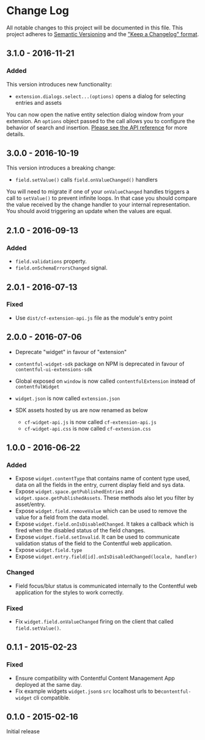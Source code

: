 # Change Log

All notable changes to this project will be documented in this file. This
project adheres to [Semantic Versioning](http://semver.org/) and the ["Keep a
Changelog" format](http://keepachangelog.com/).

## 3.1.0 - 2016-11-21

### Added

This version introduces new functionality:

- `extension.dialogs.select...(options)` opens a dialog for selecting entries
and assets

You can now open the native entity selection dialog window from your extension.
An `options` object passed to the call allows you to configure the behavior of
search and insertion. [Please see the API reference](https://github.com/contentful/ui-extensions-sdk/blob/master/docs/ui-extensions-sdk-frontend.md) for more details.

## 3.0.0 - 2016-10-19

This version introduces a breaking change:

- `field.setValue()` calls `field.onValueChanged()` handlers

You will need to migrate if one of your `onValueChanged` handles triggers a call
to `setValue()` to prevent infinite loops. In that case you should compare the
value received by the change handler to your internal representation. You should
avoid triggering an update when the values are equal.

## 2.1.0 - 2016-09-13

### Added

- `field.validations` property.
- `field.onSchemaErrorsChanged` signal.

## 2.0.1 - 2016-07-13

### Fixed

- Use `dist/cf-extension-api.js` file as the module's entry point

## 2.0.0 - 2016-07-06

- Deprecate "widget" in favour of "extension"
- `contentful-widget-sdk` package on NPM is deprecated in favour of
`contentful-ui-extensions-sdk`
- Global exposed on `window` is now called `contentfulExtension` instead of
`contentfulWidget`
- `widget.json` is now called `extension.json`
- SDK assets hosted by us are now renamed as below

  - `cf-widget-api.js` is now called `cf-extension-api.js`
  - `cf-widget-api.css` is now called `cf-extension.css`

## 1.0.0 - 2016-06-22

### Added

- Expose `widget.contentType` that contains name of content type used, data on
all the fields in the entry, current display field and sys data.
- Expose `widget.space.getPublishedEntries` and
`widget.space.getPublishedAssets`. These methods also let you filter by
asset/entry.
- Expose `widget.field.removeValue` which can be used to remove the value for a
field from the data model.
- Expose `widget.field.onIsDisabledChanged`. It takes a callback which is fired
when the disabled status of the field changes.
- Expose `widget.field.setInvalid`. It can be used to communicate validation
status of the field to the Contentful web application.
- Expose `widget.field.type`
- Expose `widget.entry.field[id].onIsDisabledChanged(locale, handler)`

### Changed

- Field focus/blur status is communicated internally to the Contentful web
application for the styles to work correctly.

### Fixed

- Fix `widget.field.onValueChanged` firing on the client that called
`field.setValue()`.

## 0.1.1 - 2015-02-23

### Fixed

- Ensure compatibility with Contentful Content Management App deployed at the
same day.
- Fix example widgets `widget.json`s `src` localhost urls to
be`contentful-widget` cli compatible.

## 0.1.0 - 2015-02-16

Initial release
